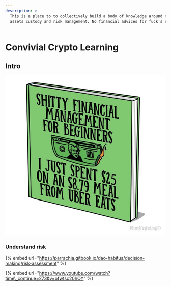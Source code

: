 ```yaml
---
description: >-
  This is a place to to collectively build a body of knowledge around crypto
  assets custody and risk management. No financial advices for fuck's sake!
---
```


# Convivial Crypto Learning

## Intro

![](.gitbook/assets/brssqczvldhhtpoctlilrek4enxugqyhskj6nuhbbiy.jpg)

### Understand risk

{% embed url="https://parrachia.gitbook.io/dao-habitus/decision-making/risk-assessment" %}

{% embed url="https://www.youtube.com/watch?time\_continue=273&v=ofwtsc20hOY" %}



